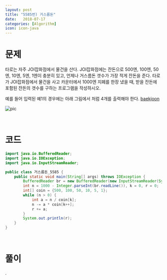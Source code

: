 ```yaml
---
layout: post
title: "5585번) 거스름돈"
date:   2018-07-17
categories: [Algorithm]
icon: icon-java
---
```


# 문제
타로는 자주 JOI잡화점에서 물건을 산다. JOI잡화점에는 잔돈으로 500엔, 100엔, 50엔, 10엔, 5엔, 1엔이 충분히 있고, 언제나 거스름돈 갯수가 가장 적게 잔돈을 준다. 타로가 JOI잡화점에서 물건을 사고 카운터에서 1000엔 지폐를 한장 냈을 때, 받을 잔돈에 포함된 잔돈의 갯수를 구하는 프로그램을 작성하시오.

예를 들어 입력된 예1의 경우에는 아래 그림에서 처럼 4개를 출력해야 한다. [baekjoon](https://www.acmicpc.net/problem/5585)

![pic](https://onlinejudgeimages.s3-ap-northeast-1.amazonaws.com/problem/5585/1.png)


<br>

# 코드
```java
import java.io.BufferedReader;
import java.io.IOException;
import java.io.InputStreamReader;

public class 거스름돈_5585 {
    public static void main(String[] args) throws IOException {
        BufferedReader br = new BufferedReader(new InputStreamReader(System.in));
        int n = 1000 - Integer.parseInt(br.readLine()), k = 0, r = 0;
        int[] coin = {500, 100, 50, 10, 5, 1};
        while (n > 0) {
            int a = n / coin[k];
            n -= a * coin[k++];
            r += a;
        }
        System.out.println(r);
    }
}
```

<br>

# 풀이
.

